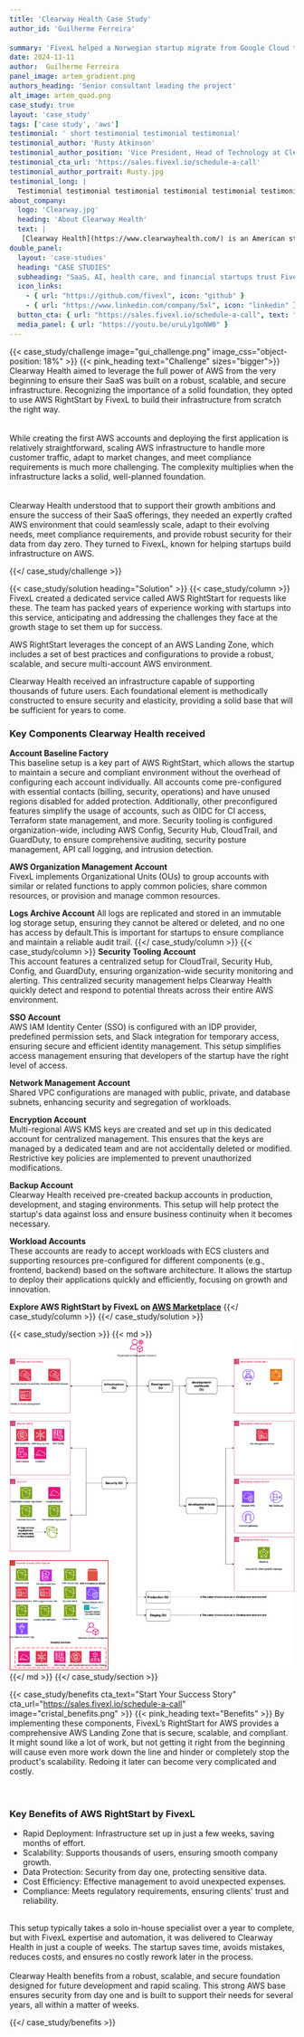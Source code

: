 ```yaml
---
title: 'Clearway Health Case Study'
author_id: 'Guilherme Ferreira'
 
summary: 'FivexL helped a Norwegian startup migrate from Google Cloud to AWS ECS, enabling them to scale their business and pass audits.'
date: 2024-11-11 
author:  Guilherme Ferreira
panel_image: artem_gradient.png
authors_heading: 'Senior consultant leading the project'
alt_image: artem_quad.png
case_study: true
layout: 'case_study'
tags: ['case study', 'aws']
testimonial: ' short testimonial testimonial testimonial'
testimonial_author: 'Rusty Atkinson'
testimonial_author_position: 'Vice President, Head of Technology at Clearway Health'
testimonial_cta_url: 'https://sales.fivexl.io/schedule-a-call'
testimonial_author_portrait: Rusty.jpg
testimonial_long: |
  Testimonial testimonial testimonial testimonial testimonial testimonial testimonial testimonial testimonial testimonial testimonial testimonial testimonial testimonial testimonial testimonial testimonial testimonial testimonial testimonial testimonial testimonial testimonial testimonial testimonial testimonial testimonial testimonial testimonial testimonial testimonial testimonial testimonial testimonial testimonial testimonial
about_company:
  logo: 'Clearway.jpg'
  heading: 'About Clearway Health'
  text: |
   [Clearway Health](https://www.clearwayhealth.com/) is an American startup from the healthcare sector, originating from Boston Medical Center. Clearway Health develops SaaS to address the complex medication needs of various patient populations. It ensures patients receive their medications on time and provides personalized support to patients, families, providers, and care managers. They collaborate with hospitals and health systems to create and manage specialty pharmacy programs.
double_panel:
  layout: 'case-studies'
  heading: "CASE STUDIES"
  subheading: "SaaS, AI, health care, and financial startups trust FivexL to build their infrastructure in AWS, empowering their businesses to grow faster. Learn how."
  icon_links:
    - { url: "https://github.com/fivexl", icon: "github" }
    - { url: "https://www.linkedin.com/company/5xl", icon: "linkedin" }
  button_cta: { url: "https://sales.fivexl.io/schedule-a-call", text: "Book a consultation" }
  media_panel: { url: "https://youtu.be/uruLy1goNW0" }
---
```

{{< case_study/challenge  image="gui_challenge.png" image_css="object-position: 18%" >}}
{{< pink_heading text="Challenge"  sizes="bigger">}}
Clearway Health aimed to leverage the full power of AWS from the very beginning to ensure their SaaS was built on a robust, scalable, and secure infrastructure. Recognizing the importance of a solid foundation, they opted to use AWS RightStart by FivexL to build their infrastructure from scratch the right way.<br/> 
<br/>    
While creating the first AWS accounts and deploying the first application is relatively straightforward, scaling AWS infrastructure to handle more customer traffic, adapt to market changes, and meet compliance requirements is much more challenging. The complexity multiplies when the infrastructure lacks a solid, well-planned foundation.<br/> 
<br/>     
Clearway Health understood that to support their growth ambitions and ensure the success of their SaaS offerings, they needed an expertly crafted AWS environment that could seamlessly scale, adapt to their evolving needs, meet compliance requirements, and provide robust security for their data from day zero. They turned to FivexL, known for helping startups build infrastructure on AWS.


{{</ case_study/challenge >}}
 
{{< case_study/solution heading="Solution" >}}
{{< case_study/column >}}
FivexL created a dedicated service called AWS RightStart for requests like these. The team has packed years of experience working with startups into this service, anticipating and addressing the challenges they face at the growth stage to set them up for success.  
  
AWS RightStart leverages the concept of an AWS Landing Zone, which includes a set of best practices and configurations to provide a robust, scalable, and secure multi-account AWS environment.  
  
Clearway Health received an infrastructure capable of supporting thousands of future users. Each foundational element is methodically constructed to ensure security and elasticity, providing a solid base that will be sufficient for years to come.
### Key Components Clearway Health received 
**Account Baseline Factory**  
This baseline setup is a key part of AWS RightStart, which allows the startup to maintain a secure and compliant environment without the overhead of configuring each account individually. All accounts come pre-configured with essential contacts (billing, security, operations) and have unused regions disabled for added protection. Additionally, other preconfigured features simplify the usage of accounts, such as OIDC for CI access, Terraform state management, and more. Security tooling is configured organization-wide, including AWS Config, Security Hub, CloudTrail, and GuardDuty, to ensure comprehensive auditing, security posture management, API call logging, and intrusion detection.<br/>   

**AWS Organization Management Account**  
FivexL implements Organizational Units (OUs) to group accounts with similar or related functions to apply common policies, share common resources, or provision and manage common resources.  

**Logs Archive Account**
All logs are replicated and stored in an immutable log storage setup, ensuring they cannot be altered or deleted, and no one has access by default.This is important for startups to ensure compliance and maintain a reliable audit trail.
{{</ case_study/column >}}
{{< case_study/column >}}
**Security Tooling Account**  
This account features a centralized setup for CloudTrail, Security Hub, Config, and GuardDuty, ensuring organization-wide security monitoring and alerting. This centralized security management helps Clearway Health quickly detect and respond to potential threats across their entire AWS environment.    

**SSO Account**  
AWS IAM Identity Center (SSO) is configured with an IDP provider, predefined permission sets, and Slack integration for temporary access, ensuring secure and efficient identity management. This setup simplifies access management ensuring that developers of the startup have the right level of access.

**Network Management Account**  
Shared VPC configurations are managed with public, private, and database subnets, enhancing security and segregation of workloads. 

**Encryption  Account**  
Multi-regional AWS KMS keys are created and set up in this dedicated account for centralized management. This ensures that the keys are managed by a dedicated team and are not accidentally deleted or modified. Restrictive key policies are implemented to prevent unauthorized modifications. 

**Backup Account**  
Clearway Health received pre-created backup accounts in production, development, and staging environments. This setup will help protect the startup's data against loss and ensure business continuity when it becomes necessary.


**Workload Accounts**  
These accounts are ready to accept workloads with ECS clusters and supporting resources pre-configured for different components (e.g., frontend, backend) based on the software architecture. It allows the startup to deploy their applications quickly and efficiently, focusing on growth and innovation.  
  
**Explore AWS RightStart by FivexL on [AWS Marketplace](https://aws.amazon.com/marketplace/pp/prodview-d4lown4cemykw)**
{{</ case_study/column >}}
{{</ case_study/solution >}} 

{{< case_study/section >}}
{{< md >}}![diagram](clearway_diagram.png){{</ md >}}
{{</ case_study/section >}}

{{< case_study/benefits
    cta_text="Start Your Success Story"
    cta_url="https://sales.fivexl.io/schedule-a-call"
    image="cristal_benefits.png"
    >}}
{{< pink_heading text="Benefits" >}}
By implementing these components, FivexL’s RightStart for AWS provides a comprehensive AWS Landing Zone that is secure, scalable, and compliant. It might sound like a lot of work, but not getting it right from the beginning will cause even more work down the line and hinder or completely stop the product's scalability. Redoing it later can become very complicated and costly.<br/>  
<br/>  

### Key Benefits of AWS RightStart by FivexL 
- Rapid Deployment: Infrastructure set up in just a few weeks, saving months of effort.  
- Scalability: Supports thousands of users, ensuring smooth company growth.  
- Data Protection: Security from day one, protecting sensitive data.  
- Cost Efficiency: Effective management to avoid unexpected expenses.  
- Compliance: Meets regulatory requirements, ensuring clients' trust and reliability.<br/> 
<br/>  
This setup typically takes a solo in-house specialist over a year to complete, but with FivexL expertise and automation, it was delivered to Clearway Health in just a couple of weeks. The startup saves time, avoids mistakes, reduces costs, and ensures no costly rework later in the process.<br/> 
<br/>   
Clearway Health benefits from a robust, scalable, and secure foundation designed for future development and rapid scaling. This strong AWS base ensures security from day one and is built to support their needs for several years, all within a matter of weeks.

{{</ case_study/benefits >}}
